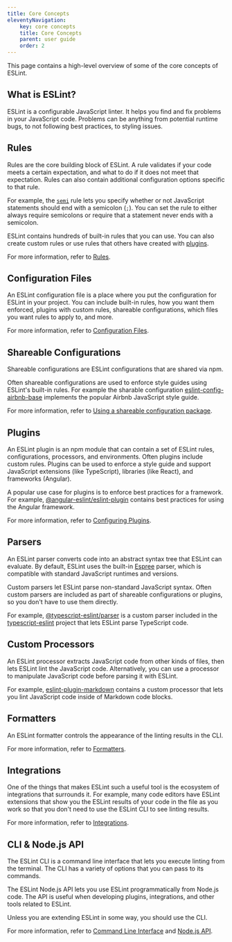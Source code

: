 ```yaml
---
title: Core Concepts
eleventyNavigation:
    key: core concepts
    title: Core Concepts
    parent: user guide
    order: 2
---
```


This page contains a high-level overview of some of the core concepts of ESLint.

## What is ESLint?

ESLint is a configurable JavaScript linter. It helps you find and fix problems in your JavaScript code. Problems can be anything from potential runtime bugs, to not following best practices, to styling issues.

## Rules

Rules are the core building block of ESLint. A rule validates if your code meets a certain expectation, and what to do if it does not meet that expectation. Rules can also contain additional configuration options specific to that rule.

For example, the [`semi`](../rules/semi) rule lets you specify whether or not JavaScript statements should end with a semicolon (`;`). You can set the rule to either always require semicolons or require that a statement never ends with a semicolon.

ESLint contains hundreds of built-in rules that you can use. You can also create custom rules or use rules that others have created with [plugins](#plugins).

For more information, refer to [Rules](../rules/).

## Configuration Files

An ESLint configuration file is a place where you put the configuration for ESLint in your project. You can include built-in rules, how you want them enforced, plugins with custom rules, shareable configurations, which files you want rules to apply to, and more.

For more information, refer to [Configuration Files](./configuring/configuration-files).

## Shareable Configurations

Shareable configurations are ESLint configurations that are shared via npm.

Often shareable configurations are used to enforce style guides using ESLint's built-in rules. For example the sharable configuration [eslint-config-airbnb-base](https://www.npmjs.com/package/eslint-config-airbnb-base) implements the popular Airbnb JavaScript style guide.

For more information, refer to [Using a shareable configuration package](./configuring/configuration-files#using-a-shareable-configuration-package).

## Plugins

An ESLint plugin is an npm module that can contain a set of ESLint rules, configurations, processors, and environments. Often plugins include custom rules. Plugins can be used to enforce a style guide and support JavaScript extensions (like TypeScript), libraries (like React), and frameworks (Angular).

A popular use case for plugins is to enforce best practices for a framework. For example, [@angular-eslint/eslint-plugin](https://www.npmjs.com/package/@angular-eslint/eslint-plugin) contains best practices for using the Angular framework.

For more information, refer to [Configuring Plugins](./configuring/plugins).

## Parsers

An ESLint parser converts code into an abstract syntax tree that ESLint can evaluate. By default, ESLint uses the built-in [Espree](https://github.com/eslint/espree) parser, which is compatible with standard JavaScript runtimes and versions.

Custom parsers let ESLint parse non-standard JavaScript syntax. Often custom parsers are included as part of shareable configurations or plugins, so you don't have to use them directly.

For example, [@typescript-eslint/parser](https://www.npmjs.com/package/@typescript-eslint/parser) is a custom parser included in the [typescript-eslint](https://github.com/typescript-eslint/typescript-eslint) project that lets ESLint parse TypeScript code.

## Custom Processors

An ESLint processor extracts JavaScript code from other kinds of files, then lets ESLint lint the JavaScript code. Alternatively, you can use a processor to manipulate JavaScript code before parsing it with ESLint.

For example, [eslint-plugin-markdown](https://github.com/eslint/eslint-plugin-markdown) contains a custom processor that lets you lint JavaScript code inside of Markdown code blocks.

## Formatters

An ESLint formatter controls the appearance of the linting results in the CLI.

For more information, refer to [Formatters](./formatters/).

## Integrations

One of the things that makes ESLint such a useful tool is the ecosystem of integrations that surrounds it. For example, many code editors have ESLint extensions that show you the ESLint results of your code in the file as you work so that you don't need to use the ESLint CLI to see linting results.

For more information, refer to [Integrations](./integrations).

## CLI & Node.js API

The ESLint CLI is a command line interface that lets you execute linting from the terminal. The CLI has a variety of options that you can pass to its commands.

The ESLint Node.js API lets you use ESLint programmatically from Node.js code. The API is useful when developing plugins, integrations, and other tools related to ESLint.

Unless you are extending ESLint in some way, you should use the CLI.

For more information, refer to [Command Line Interface](./command-line-interface) and [Node.js API](../developer-guide/nodejs-api).
